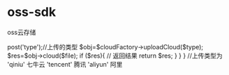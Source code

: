 # oss-sdk
oss云存储
<?php

namespace App\Http\Controllers\Cloud;

use App\Http\Controllers\Controller;
use App\Http\Factory\CloudFactory;
use Illuminate\Http\Request;

class CloudController extends Controller
{
    public function cloud(Request $request,CloudFactory $cloudFactory){
        //接收文件上传的值
        $file = $_FILES;
        $type=$request->post('type');//上传的类型
        $obj=$cloudFactory->uploadCloud($type);
        $res=$obj->cloud($file);
        if ($res){
          // 返回结果
            return $res;
        }
    }
}
//上传类型为 
'qiniu' 七牛云
'tencent' 腾讯
'aliyun' 阿里
